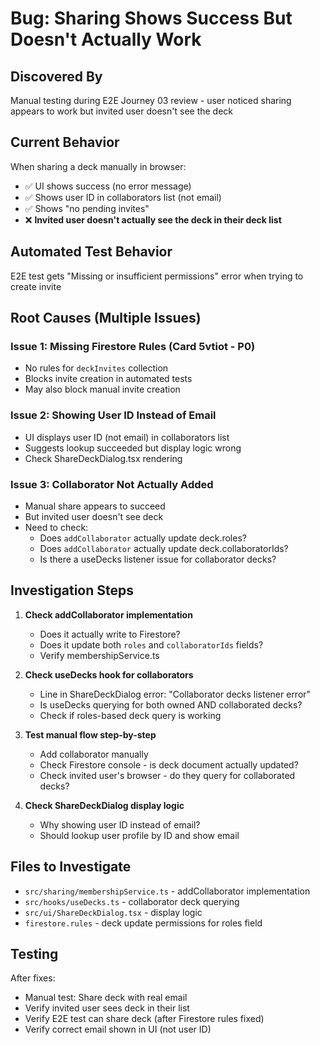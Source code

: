 # Bug: Sharing Shows Success But Doesn't Actually Work

## Discovered By
Manual testing during E2E Journey 03 review - user noticed sharing appears to work but invited user doesn't see the deck

## Current Behavior
When sharing a deck manually in browser:
- ✅ UI shows success (no error message)
- ✅ Shows user ID in collaborators list (not email)
- ✅ Shows "no pending invites"
- ❌ **Invited user doesn't actually see the deck in their deck list**

## Automated Test Behavior
E2E test gets "Missing or insufficient permissions" error when trying to create invite

## Root Causes (Multiple Issues)

### Issue 1: Missing Firestore Rules (Card 5vtiot - P0)
- No rules for `deckInvites` collection
- Blocks invite creation in automated tests
- May also block manual invite creation

### Issue 2: Showing User ID Instead of Email
- UI displays user ID (not email) in collaborators list
- Suggests lookup succeeded but display logic wrong
- Check ShareDeckDialog.tsx rendering

### Issue 3: Collaborator Not Actually Added
- Manual share appears to succeed
- But invited user doesn't see deck
- Need to check:
  - Does `addCollaborator` actually update deck.roles?
  - Does `addCollaborator` actually update deck.collaboratorIds?
  - Is there a useDecks listener issue for collaborator decks?

## Investigation Steps

1. **Check addCollaborator implementation**
   - Does it actually write to Firestore?
   - Does it update both `roles` and `collaboratorIds` fields?
   - Verify membershipService.ts

2. **Check useDecks hook for collaborators**
   - Line in ShareDeckDialog error: "Collaborator decks listener error"
   - Is useDecks querying for both owned AND collaborated decks?
   - Check if roles-based deck query is working

3. **Test manual flow step-by-step**
   - Add collaborator manually
   - Check Firestore console - is deck document actually updated?
   - Check invited user's browser - do they query for collaborated decks?

4. **Check ShareDeckDialog display logic**
   - Why showing user ID instead of email?
   - Should lookup user profile by ID and show email

## Files to Investigate
- `src/sharing/membershipService.ts` - addCollaborator implementation
- `src/hooks/useDecks.ts` - collaborator deck querying
- `src/ui/ShareDeckDialog.tsx` - display logic
- `firestore.rules` - deck update permissions for roles field

## Testing
After fixes:
- Manual test: Share deck with real email
- Verify invited user sees deck in their list
- Verify E2E test can share deck (after Firestore rules fixed)
- Verify correct email shown in UI (not user ID)
